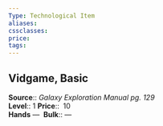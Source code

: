 ```yaml
---
Type: Technological Item
aliases:
cssclasses:
price: 
tags:
---
```

## Vidgame, Basic

**Source**:: _Galaxy Exploration Manual pg. 129_  
**Level**:: 1
**Price**::  10  
**Hands** — 
**Bulk**:: —